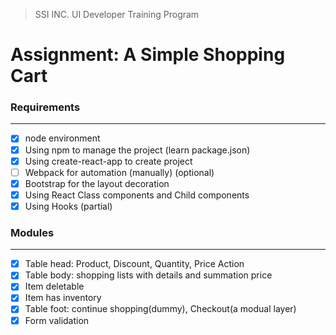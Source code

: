 > SSI INC. UI Developer Training Program

# Assignment: A Simple Shopping Cart

### Requirements

---

- [x] node environment
- [x] Using npm to manage the project (learn package.json)
- [x] Using create-react-app to create project
- [ ] Webpack for automation (manually) (optional)
- [x] Bootstrap for the layout decoration
- [x] Using React Class components and Child components
- [x] Using Hooks (partial)

### Modules

---

- [x] Table head: Product, Discount, Quantity, Price Action
- [x] Table body: shopping lists with details and summation price
- [x] Item deletable
- [x] Item has inventory
- [x] Table foot: continue shopping(dummy), Checkout(a modual layer)
- [x] Form validation
